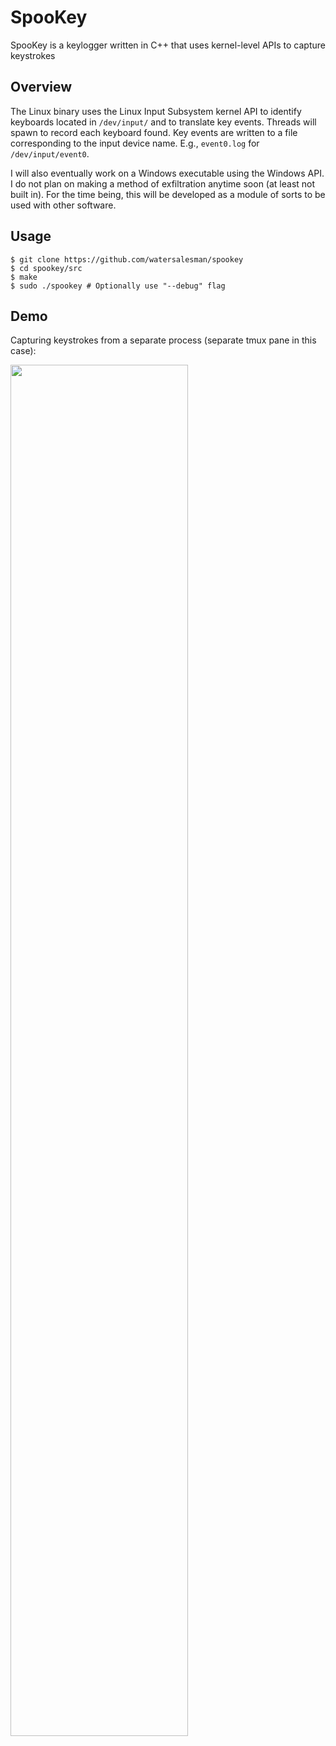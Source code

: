 # SpooKey

SpooKey is a keylogger written in C++ that uses kernel-level APIs
to capture keystrokes

Overview
---

The Linux binary uses the Linux Input Subsystem kernel API to identify
keyboards located in `/dev/input/` and to translate key events. Threads
will spawn to record each keyboard found. Key events are written to a file
corresponding to the input device name. E.g., `event0.log` for
`/dev/input/event0`.

I will also eventually work on a Windows executable using the Windows API. I do
not plan on making a method of exfiltration anytime soon (at least not built in).
For the time being, this will be developed as a module of sorts to be used with
other software.

Usage
---
```
$ git clone https://github.com/watersalesman/spookey
$ cd spookey/src
$ make
$ sudo ./spookey # Optionally use "--debug" flag
```

Demo
---

Capturing keystrokes from a separate process (separate tmux pane in this case):

<a href="https://asciinema.org/a/AFxCijfeYyUzpKBne2ziVWWjB" target="_blank"><img src="https://asciinema.org/a/AFxCijfeYyUzpKBne2ziVWWjB.png" width="75%" /></a>

